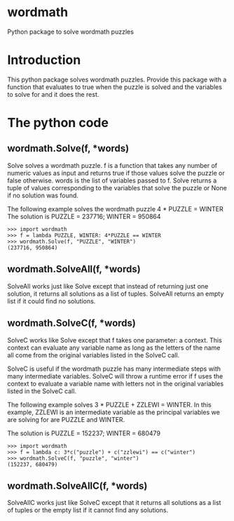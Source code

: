 # wordmath

Python package to solve wordmath puzzles

# Introduction

This python package solves wordmath puzzles. Provide this package with a
function that evaluates to true when the puzzle is solved and the variables
to solve for and it does the rest.

# The python code

## wordmath.Solve(f, *words)

Solve solves a wordmath puzzle. f is a function that takes any number of
numeric values as input and returns true if those values solve the puzzle
or false otherwise. words is the list of variables passed to f. Solve returns
a tuple of values corresponding to the variables that solve the puzzle or None
if no solution was found.

The following example solves the wordmath puzzle 4 * PUZZLE = WINTER
The solution is PUZZLE = 237716; WINTER = 950864

```
>>> import wordmath
>>> f = lambda PUZZLE, WINTER: 4*PUZZLE == WINTER
>>> wordmath.Solve(f, "PUZZLE", "WINTER")
(237716, 950864)
```

## wordmath.SolveAll(f, *words)

SolveAll works just like Solve except that instead of returning just one
solution, it returns all solutions as a list of tuples. SolveAll
returns an empty list if it could find no solutions.

## wordmath.SolveC(f, *words)

SolveC works like Solve except that f takes one parameter: a context. This
context can evaluate any variable name as long as the letters of the name
all come from the original variables listed in the SolveC call.

SolveC is useful if the wordmath puzzle has many intermediate steps with
many intermediate variables. SolveC will throw a runtime error if f uses
the context to evaluate a variable name with letters not in the original
variables listed in the SolveC call.

The following example solves 3 * PUZZLE + ZZLEWI = WINTER. In this example,
ZZLEWI is an intermediate variable as the principal variables we are solving
for are PUZZLE and WINTER.

The solution is PUZZLE = 152237; WINTER = 680479

```
>>> import wordmath
>>> f = lambda c: 3*c("puzzle") + c("zzlewi") == c("winter")
>>> wordmath.SolveC(f, "puzzle", "winter")
(152237, 680479)
```

## wordmath.SolveAllC(f, *words)

SolveAllC works just like SolveC except that it returns all solutions as
a list of tuples or the empty list if it cannot find any solutions.

